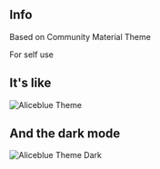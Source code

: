 ## Info

Based on Community Material Theme

For self use

## It's like

![Aliceblue Theme](https://cdn.jsdelivr.net/gh/YornQiu/vsc-aliceblue-theme@master/img/aliceblue-theme.png)

## And the dark mode

![Aliceblue Theme Dark](https://cdn.jsdelivr.net/gh/YornQiu/vsc-aliceblue-theme@master/img/aliceblue-theme-dark.png)

